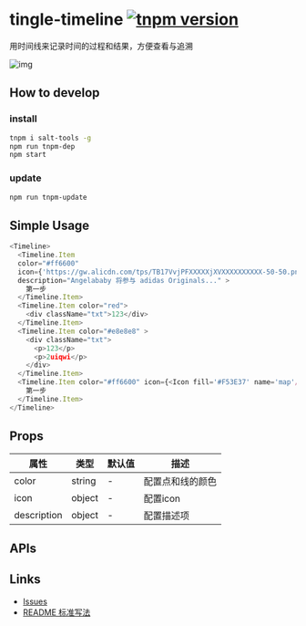 # tingle-timeline [![tnpm version](http://web.npm.alibaba-inc.com/badge/v/@ali/tingle-timeline.svg?style=flat-square)](http://web.npm.alibaba-inc.com/package/@ali/tingle-timeline)
用时间线来记录时间的过程和结果，方便查看与追溯

![img](https://img.alicdn.com/tps/TB12A7FPFXXXXXIaXXXXXXXXXXX-384-235.png)

## How to develop

### install

```bash
tnpm i salt-tools -g
npm run tnpm-dep 
npm start
```

### update

```bash
npm run tnpm-update
```

## Simple Usage
```javascript
<Timeline>
  <Timeline.Item 
  color="#ff6600"  
  icon={'https://gw.alicdn.com/tps/TB17VvjPFXXXXXjXVXXXXXXXXXX-50-50.png'}  
  description="Angelababy 将参与 adidas Originals..." >
    第一步
  </Timeline.Item>
  <Timeline.Item color="red">
    <div className="txt">123</div>
  </Timeline.Item>
  <Timeline.Item color="#e8e8e8" >
    <div className="txt">
      <p>123</p>
      <p>2uiqwi</p>
    </div>
  </Timeline.Item>
  <Timeline.Item color="#ff6600" icon={<Icon fill='#F53E37' name='map'/>} description={<div className="test">sjkdjsk</div>} >
    第一步
  </Timeline.Item>
</Timeline>
```

## Props
属性 | 类型 | 默认值| 描述
---- | ---- | ----- | ----
color | string | - | 配置点和线的颜色
icon | object | - | 配置icon
description | object | - | 配置描述项

## APIs

## Links

- [Issues](http://gitlab.alibaba-inc.com/tingle-ui/tingle-timeline/issues)
- [README 标准写法](http://gitlab.alibaba-inc.com/tingle-ui/doc/blob/master/README%E6%A0%87%E5%87%86%E5%86%99%E6%B3%95.md)


